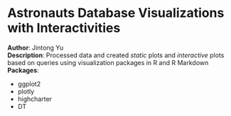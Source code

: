 # Astronauts Database Visualizations with Interactivities  
**Author**: Jintong Yu  
**Description**: Processed data and created *static* plots and *interactive* plots based on queries using visualization packages in R and R Markdown
**Packages**:   
* ggplot2  
* plotly  
* highcharter  
* DT
